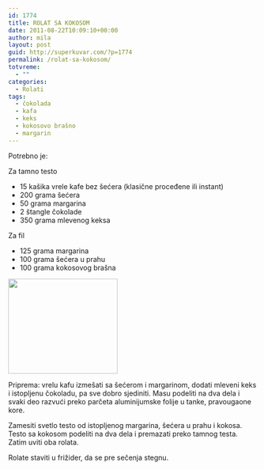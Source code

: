 ```yaml
---
id: 1774
title: ROLAT SA KOKOSOM
date: 2011-08-22T10:09:10+00:00
author: mila
layout: post
guid: http://superkuvar.com/?p=1774
permalink: /rolat-sa-kokosom/
totvreme:
  - ""
categories:
  - Rolati
tags:
  - čokolada
  - kafa
  - keks
  - kokosovo brašno
  - margarin
---
```

Potrebno je:

Za tamno testo

  * 15 kašika vrele kafe bez šećera (klasične proceđene ili instant)
  * 200 grama šećera
  * 50 grama margarina
  * 2 štangle čokolade
  * 350 grama mlevenog keksa

Za fil

  * 125 grama margarina
  * 100 grama šećera u prahu
  * 100 grama kokosovog brašna

<img class="alignnone size-full wp-image-1779" title="kokosrolat" src="//superkuvar.com/wp-content/uploads/2011/08/kokosrolat1-e1314008275905.jpg" alt="" width="221" height="192" /> 

Priprema: vrelu kafu izmešati sa šećerom i margarinom, dodati mleveni keks i istopljenu čokoladu, pa sve dobro sjediniti. Masu podeliti na dva dela i svaki deo razvući preko parčeta aluminijumske folije u tanke, pravougaone kore.

Zamesiti svetlo testo od istopljenog margarina, šećera u prahu i kokosa. Testo sa kokosom podeliti na dva dela i premazati preko tamnog testa. Zatim uviti oba rolata.

Rolate staviti u frižider, da se pre sečenja stegnu.